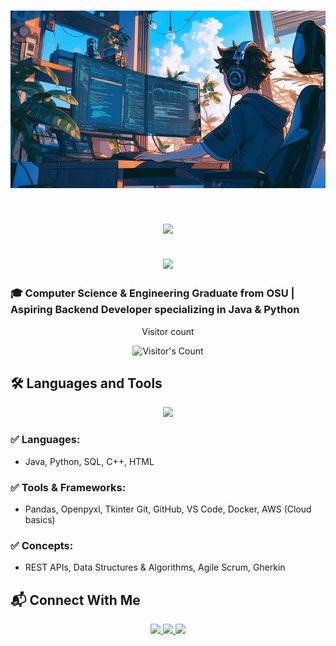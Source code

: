 <h1 align="center">
<img src="https://github.com/PranavKheny/PranavKheny/blob/main/BannerPic2.jpg" alt="Banner" />
</h1>

<h1 align="center">
  <img src="https://readme-typing-svg.herokuapp.com/?font=Inter&size=48&center=true&vCenter=true&width=500&height=70&color=4493F8&duration=4000&lines=Hi+There!+👋;+I'm+Pranav+Kheny!;" />
</h1>
<h2 align="center">
  <img src="https://readme-typing-svg.herokuapp.com/?font=Inter&size=32&center=true&vCenter=true&width=500&height=50&color=F97316&duration=4000&lines=Here’s+my+Portfolio!" />
</h2>

### 🎓 Computer Science & Engineering Graduate from OSU | Aspiring Backend Developer specializing in Java & Python

<div align="center">
  <p>Visitor count</p>
  <img src="https://profile-counter.glitch.me/PranavKheny/count.svg" alt="Visitor's Count" />
</div>

## 🛠️ Languages and Tools

<p align="center">
  <img src="https://skillicons.dev/icons?i=java,python,cpp,html,spring,git,github,docker,aws,mysql,discord,eclipse,gherkin,vscode" />
</p>

### ✅ Languages:
- Java, Python, SQL, C++, HTML

### ✅ Tools & Frameworks:
- Pandas, Openpyxl, Tkinter Git, GitHub, VS Code, Docker, AWS (Cloud basics)

### ✅ Concepts:
- REST APIs, Data Structures & Algorithms, Agile Scrum, Gherkin

## 📬 Connect With Me

<div align="center">
  <a href="mailto:pranavkheny05@gmail.com">
    <img src="https://img.shields.io/badge/Gmail-333333?style=for-the-badge&logo=gmail&logoColor=red" />
  </a>
  <a href="https://www.linkedin.com/in/pranav-kheny-4680242b2/" target="_blank">
    <img src="https://img.shields.io/badge/LinkedIn-0077B5?style=for-the-badge&logo=linkedin&logoColor=white" />
  </a>
  <a href="https://github.com/PranavKheny" target="_blank">
    <img src="https://img.shields.io/badge/GitHub-181717?style=for-the-badge&logo=github&logoColor=white" />
  </a>
</div>
